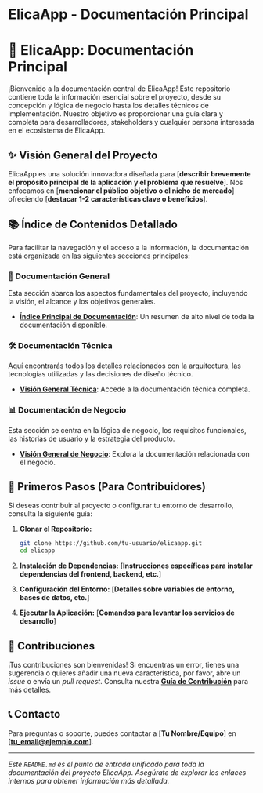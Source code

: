# ElicaApp - Documentación Principal

# 🚀 ElicaApp: Documentación Principal

¡Bienvenido a la documentación central de ElicaApp! Este repositorio contiene toda la información esencial sobre el proyecto, desde su concepción y lógica de negocio hasta los detalles técnicos de implementación. Nuestro objetivo es proporcionar una guía clara y completa para desarrolladores, stakeholders y cualquier persona interesada en el ecosistema de ElicaApp.

## ✨ Visión General del Proyecto

ElicaApp es una solución innovadora diseñada para [**describir brevemente el propósito principal de la aplicación y el problema que resuelve**]. Nos enfocamos en [**mencionar el público objetivo o el nicho de mercado**] ofreciendo [**destacar 1-2 características clave o beneficios**].

## 📚 Índice de Contenidos Detallado

Para facilitar la navegación y el acceso a la información, la documentación está organizada en las siguientes secciones principales:

### 📄 Documentación General

Esta sección abarca los aspectos fundamentales del proyecto, incluyendo la visión, el alcance y los objetivos generales.

- [**Índice Principal de Documentación**](./docs/INDICE_PRINCIPAL.md): Un resumen de alto nivel de toda la documentación disponible.

### 🛠️ Documentación Técnica

Aquí encontrarás todos los detalles relacionados con la arquitectura, las tecnologías utilizadas y las decisiones de diseño técnico.

- [**Visión General Técnica**](./docs/tecnica/): Accede a la documentación técnica completa.

### 📊 Documentación de Negocio

Esta sección se centra en la lógica de negocio, los requisitos funcionales, las historias de usuario y la estrategia del producto.

- [**Visión General de Negocio**](./docs/negocio/): Explora la documentación relacionada con el negocio.

## 🚀 Primeros Pasos (Para Contribuidores)

Si deseas contribuir al proyecto o configurar tu entorno de desarrollo, consulta la siguiente guía:

1.  **Clonar el Repositorio:**
    ```bash
    git clone https://github.com/tu-usuario/elicaapp.git
    cd elicapp
    ```

2.  **Instalación de Dependencias:**
    [**Instrucciones específicas para instalar dependencias del frontend, backend, etc.**]

3.  **Configuración del Entorno:**
    [**Detalles sobre variables de entorno, bases de datos, etc.**]

4.  **Ejecutar la Aplicación:**
    [**Comandos para levantar los servicios de desarrollo**]

## 🤝 Contribuciones

¡Tus contribuciones son bienvenidas! Si encuentras un error, tienes una sugerencia o quieres añadir una nueva característica, por favor, abre un *issue* o envía un *pull request*. Consulta nuestra [**Guía de Contribución**](LINK_A_GUIA_DE_CONTRIBUCION_SI_EXISTE) para más detalles.

## 📞 Contacto

Para preguntas o soporte, puedes contactar a [**Tu Nombre/Equipo**] en [**tu_email@ejemplo.com**].

---

*Este `README.md` es el punto de entrada unificado para toda la documentación del proyecto ElicaApp. Asegúrate de explorar los enlaces internos para obtener información más detallada.*
